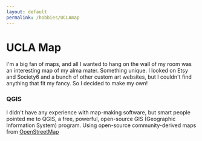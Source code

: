 ```yaml
---
layout: default
permalink: /hobbies/UCLAmap
---
```

# UCLA Map
I'm a big fan of maps, and all I wanted to hang on the wall of my room was an interesting map of my alma mater.  Something unique.  I looked on Etsy and Society6 and a bunch of other custom art websites, but I couldn't find anything that fit my fancy.  So I decided to make my own!

### QGIS
I didn't have any experience with map-making software, but smart people pointed me to QGIS, a free, powerful, open-source GIS (Geographic Information System) program.  Using open-source community-derived maps from [OpenStreetMap](https://www.openstreetmap.org)

